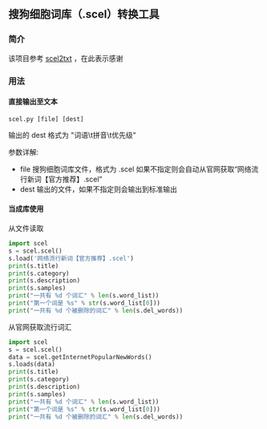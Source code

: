 ## 搜狗细胞词库（.scel）转换工具

### 简介

该项目参考 [scel2txt](https://github.com/lewang0/scel2txt ) ，在此表示感谢

### 用法

#### 直接输出至文本

```shell
scel.py [file] [dest]
```

输出的 dest 格式为 "词语\t拼音\t优先级"

参数详解:

- file	搜狗细胞词库文件，格式为 .scel 如果不指定则会自动从官网获取“网络流行新词【官方推荐】.scel”
- dest	输出的文件，如果不指定则会输出到标准输出

#### 当成库使用

从文件读取

```python
import scel
s = scel.scel()
s.load('网络流行新词【官方推荐】.scel')
print(s.title)
print(s.category)
print(s.description)
print(s.samples)
print("一共有 %d 个词汇" % len(s.word_list))
print("第一个词是 %s" % str(s.word_list[0]))
print("一共有 %d 个被删除的词汇" % len(s.del_words))
```

从官网获取流行词汇

```python
import scel
s = scel.scel()
data = scel.getInternetPopularNewWords()
s.loads(data)
print(s.title)
print(s.category)
print(s.description)
print(s.samples)
print("一共有 %d 个词汇" % len(s.word_list))
print("第一个词是 %s" % str(s.word_list[0]))
print("一共有 %d 个被删除的词汇" % len(s.del_words))
```

